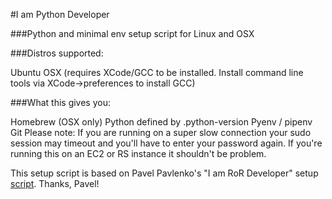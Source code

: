 #I am Python Developer 

###Python and minimal env setup script for Linux and OSX 

###Distros supported:

Ubuntu
OSX (requires XCode/GCC to be installed. Install command line tools via XCode->preferences to install GCC)

###What this gives you:

Homebrew (OSX only)
Python defined by .python-version
Pyenv / pipenv
Git
Please note: If you are running on a super slow connection your sudo session may timeout and you'll have to enter your password again. If you're running this on an EC2 or RS instance it shouldn't be problem.


This setup script is based on Pavel Pavlenko's "I am RoR Developer" setup [script](https://github.com/pavlik/i_am_ror_developer). Thanks, Pavel!
